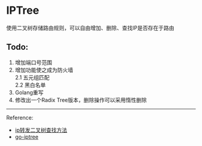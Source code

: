 # IPTree

使用二叉树存储路由规则，可以自由增加、删除、查找IP是否存在于路由

## Todo:

 1. 增加端口号范围  
 2. 增加功能使之成为防火墙  
 2.1 五元组匹配  
 2.2 黑白名单  
 3. Golang重写  
 4. 修改出一个Radix Tree版本，删除操作可以采用惰性删除  

___

Reference:
* [ip转发二叉树查找方法](http://www.cnblogs.com/letusrock/p/4321983.html)
* [go-iptree](https://github.com/zmap/go-iptree)